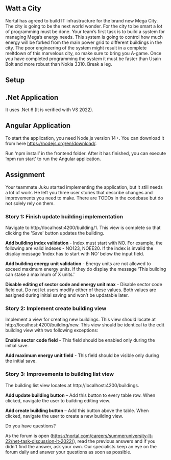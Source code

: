 ## Watt a City

Nortal has agreed to build IT infrastructure for the brand new Mega City. The city is going to be the next world wonder. For the city to be smart a lot of programming must be done. Your team’s first task is to build a system for managing Mega’s energy needs. This system is going to control how much energy will be forked from the main power grid to different buildings in the city. The poor engineering of the system might result in a complete meltdown of this marvelous city, so make sure to bring you A-game. Once you have completed programming the system it must be faster than Usain Bolt and more robust than Nokia 3310. Break a leg.

## Setup

## .Net Application

It uses .Net 6 (It is verified with VS 2022).

## Angular Application

To start the application, you need Node.js version 14+. You can download it from here https://nodejs.org/en/download/.

Run ‘npm install’ in the frontend folder. After it has finished, you can execute ‘npm run start’ to run the Angular application.

## Assignment

Your teammate Juku started implementing the application, but it still needs a lot of work. He left you three user stories that describe changes and improvements you need to make. There are TODOs in the codebase but do not solely rely on them.

### Story 1: Finish update building implementation

Navigate to http://localhost:4200/building/1. This view is complete so that clicking the 'Save' button updates the building.

**Add building index validation** - Index must start with NO. For example, the following are valid indexes - NO123, NOEE20. If the index is invalid the display message ‘Index has to start with NO’ below the input field.

**Add building energy unit validation** - Energy units are not allowed to exceed maximum energy units. If they do display the message ‘This building can stake a maximum of X units.'

**Disable editing of sector code and energy unit max** - Disable sector code field out. Do not let users modify either of these values. Both values are assigned during initial saving and won’t be updatable later.

### Story 2: Implement create building view

Implement a view for creating new buildings. This view should locate at http://localhost:4200/building/new. This view should be identical to the edit building view with two following exceptions:

**Enable sector code field** - This field should be enabled only during the initial save.

**Add maximum energy unit field** - This field should be visible only during the initial save.

### Story 3: Improvements to building list view

The building list view locates at http://localhost:4200/buildings.

**Add update building button** – Add this button to every table row. When clicked, navigate the user to building editing view.

**Add create building button** – Add this button above the table. When clicked, navigate the user to create a new building view.

Do you have questions?

As the forum is open (https://nortal.com/careers/summeruniversity-lt-22/net-task-discussion-lt-2022/), read the previous answers and if you didn't find the answer, ask your own. Our specialists keep an eye on the forum daily and answer your questions as soon as possible.